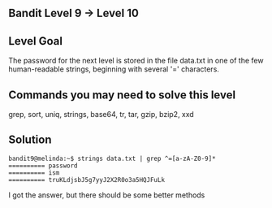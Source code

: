 ## Bandit Level 9 -> Level 10

## Level Goal

The password for the next level is stored in the file data.txt in one of the few human-readable strings, beginning with several '=' characters.

## Commands you may need to solve this level

grep, sort, uniq, strings, base64, tr, tar, gzip, bzip2, xxd


## Solution

```
bandit9@melinda:~$ strings data.txt | grep ^=[a-zA-Z0-9]*
========== password
========== ism
========== truKLdjsbJ5g7yyJ2X2R0o3a5HQJFuLk
```

I got the answer, but there should be some better methods
